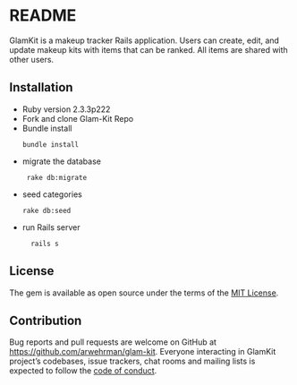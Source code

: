 # README

GlamKit is a makeup tracker Rails application. Users can create, edit, and update makeup kits with items that can be ranked. All items are shared with other users.



## Installation
* Ruby version 2.3.3p222
* Fork and clone Glam-Kit Repo
* Bundle install
  ```
  bundle install
  ```
* migrate the database
  ```
   rake db:migrate
   ```
* seed categories
  ```
  rake db:seed
  ```
* run Rails server
  ```
    rails s
    ```
## License
The gem is available as open source under the terms of the [MIT License](http://opensource.org/licenses/MIT).

## Contribution
Bug reports and pull requests are welcome on GitHub at https://github.com/arwehrman/glam-kit.
Everyone interacting in GlamKit project’s codebases, issue trackers, chat rooms and mailing lists is expected to follow the [code of conduct](https://github.com/arwehrman/glam-kit/blob/master/CODE_OF_CONDUCT.md).
